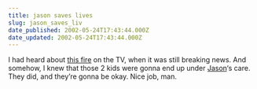 ```yaml
---
title: jason saves lives
slug: jason_saves_liv
date_published: 2002-05-24T17:43:44.000Z
date_updated: 2002-05-24T17:43:44.000Z
---
```


I had heard about [this fire](http://www.ny1.com/ny/Search/SubTopic/index.html?&amp;contentintid=21736&amp;search_result=1) on the TV, when it was still breaking news. And somehow, I knew that those 2 kids were gonna end up under [Jason](http://q.queso.com)‘s care. They did, and they’re gonna be okay. Nice job, man.
